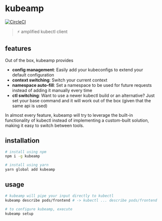 # kubeamp

[![CircleCI](https://circleci.com/gh/BrunoScheufler/kubeamp.svg?style=svg)](https://circleci.com/gh/BrunoScheufler/kubeamp)

> ⚡️ amplified kubectl client

## features

Out of the box, kubeamp provides

- **config management**: Easily add your kubeconfigs to extend your default configuration
- **context switching**: Switch your current context
- **namespace auto-fill**: Set a namespace to be used for future requests instead of adding it manually every time
- **ctl switching**: Want to use a newer kubectl build or an alternative? Just set your base command and it will work out of the box (given that the same api is used)

In almost every feature, kubeamp will try to leverage the built-in functionality of kubectl instead of implementing a custom-built solution, making it easy to switch between tools.

## installation

```bash
# install using npm
npm i -g kubeamp

# install using yarn
yarn global add kubeamp
```

## usage

```bash
# kubeamp will pipe your input directly to kubectl
kubeamp describe pods/frontend # -> kubectl ... describe pods/frontend

# to configure kubeamp, execute
kubeamp setup
```
